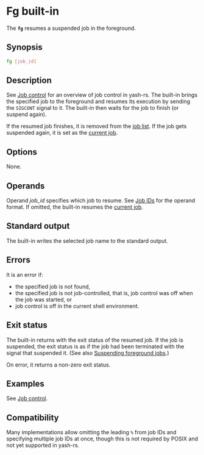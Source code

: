 # Fg built-in

The **`fg`** resumes a suspended job in the foreground.

## Synopsis

```sh
fg [job_id]
```

## Description

See [Job control](../interactive/job_control.md) for an overview of job control in yash-rs. The built-in brings the specified job to the foreground and resumes its execution by sending the `SIGCONT` signal to it. The built-in then waits for the job to finish (or suspend again).

If the resumed job finishes, it is removed from the [job list](../interactive/job_control.md#job-list). If the job gets suspended again, it is set as the [current job](../interactive/job_control.md#current-and-previous-jobs).

## Options

None.

## Operands

Operand *job_id* specifies which job to resume. See [Job IDs](../interactive/job_control.md#job-ids) for the operand format. If omitted, the built-in resumes the [current job](../interactive/job_control.md#current-and-previous-jobs).

## Standard output

The built-in writes the selected job name to the standard output.

<!-- TODO: print the job number as well -->

## Errors

It is an error if:

- the specified job is not found,
- the specified job is not job-controlled, that is, job control was off when the job was started, or
- job control is off in the current shell environment.

## Exit status

The built-in returns with the exit status of the resumed job. If the job is suspended, the exit status is as if the job had been terminated with the signal that suspended it. (See also [Suspending foreground jobs](../interactive/job_control.md#suspending-foreground-jobs).)

On error, it returns a non-zero exit status.

## Examples

See [Job control](../interactive/job_control.md).

## Compatibility

Many implementations allow omitting the leading `%` from job IDs and specifying multiple job IDs at once, though this is not required by POSIX and not yet supported in yash-rs.
